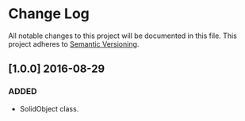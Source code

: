 # Change Log

All notable changes to this project will be documented in this file.
This project adheres to [Semantic Versioning](http://semver.org/).

## [1.0.0] 2016-08-29

### ADDED

  * SolidObject class.
